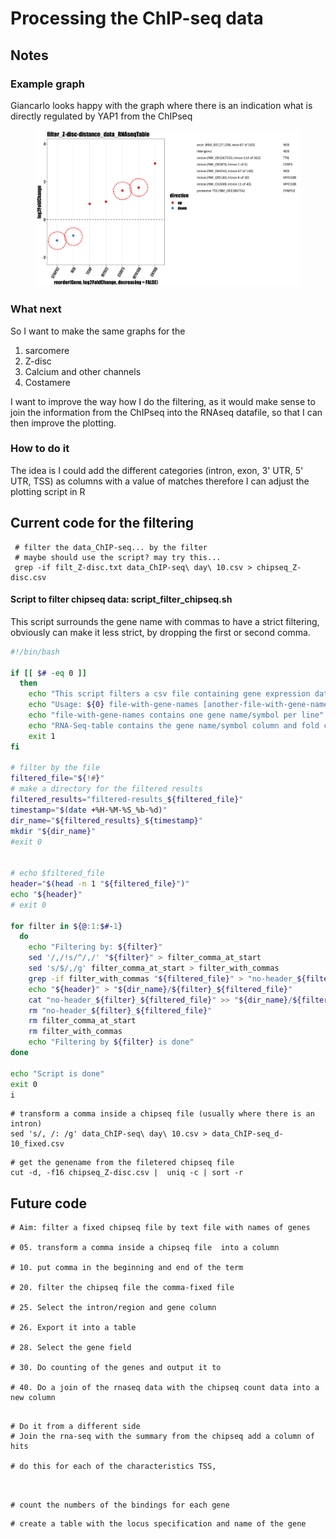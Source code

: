 # Processing the ChIP-seq data



## Notes

### Example graph

Giancarlo looks happy with the graph where there is an indication what is directly regulated by YAP1 from the ChIPseq



<figure><img src="../../.gitbook/assets/RNA-seq_ChIP-seq_integrated-graph.png" alt=""><figcaption></figcaption></figure>



### What next

So I want to make the same graphs for the&#x20;

1. sarcomere
2. Z-disc
3. Calcium and other channels
4. Costamere

I want to improve the way how I do the filtering, as it would make sense to join the information from the ChIPseq into the RNAseq datafile, so that I can then improve the plotting.

### How to do it

The idea is I could add the different categories (intron, exon, 3' UTR, 5' UTR, TSS) as columns with a value of matches therefore I can adjust the plotting script in R

## Current code for the filtering



```
 # filter the data_ChIP-seq... by the filter
 # maybe should use the script? may try this...
 grep -if filt_Z-disc.txt data_ChIP-seq\ day\ 10.csv > chipseq_Z-disc.csv
```



#### Script to filter chipseq data: script\_filter\_chipseq.sh

This script surrounds the gene name with commas to have a strict filtering, obviously can make it less strict, by dropping the first or second comma.



```bash
#!/bin/bash

if [[ $# -eq 0 ]]
  then
    echo "This script filters a csv file containing gene expression data (eg. rna-seq data) by one or more files containing sets of genes coming from gene ontology)"
    echo "Usage: ${0} file-with-gene-names [another-file-with-gene-names]... RNASeq-table"
    echo "file-with-gene-names contains one gene name/symbol per line"
    echo "RNA-Seq-table contains the gene name/symbol column and fold change column"
    exit 1
fi

# filter by the file
filtered_file="${!#}"
# make a directory for the filtered results
filtered_results="filtered-results_${filtered_file}"
timestamp="$(date +%H-%M-%S_%b-%d)"
dir_name="${filtered_results}_${timestamp}"
mkdir "${dir_name}"
#exit 0


# echo $filtered_file
header="$(head -n 1 "${filtered_file}")"
echo "${header}"
# exit 0

for filter in ${@:1:$#-1}
  do
    echo "Filtering by: ${filter}"
    sed '/,/!s/^/,/' "${filter}" > filter_comma_at_start
    sed 's/$/,/g' filter_comma_at_start > filter_with_commas
    grep -if filter_with_commas "${filtered_file}" > "no-header_${filter}_${filtered_file}"
    echo "${header}" > "${dir_name}/${filter}_${filtered_file}"
    cat "no-header_${filter}_${filtered_file}" >> "${dir_name}/${filter}_${filtered_file}"
    rm "no-header_${filter}_${filtered_file}"
    rm filter_comma_at_start
    rm filter_with_commas
    echo "Filtering by ${filter} is done"
done

echo "Script is done"
exit 0
i
```

```
# transform a comma inside a chipseq file (usually where there is an intron)
sed 's/, /: /g' data_ChIP-seq\ day\ 10.csv > data_ChIP-seq_d-10_fixed.csv 
```



```
# get the genename from the filetered chipseq file
cut -d, -f16 chipseq_Z-disc.csv |  uniq -c | sort -r
```

## Future code

```
# Aim: filter a fixed chipseq file by text file with names of genes

# 05. transform a comma inside a chipseq file  into a column

# 10. put comma in the beginning and end of the term

# 20. filter the chipseq file the comma-fixed file

# 25. Select the intron/region and gene column

# 26. Export it into a table

# 28. Select the gene field

# 30. Do counting of the genes and output it to 

# 40. Do a join of the rnaseq data with the chipseq count data into a new column


```



```
# Do it from a different side
# Join the rna-seq with the summary from the chipseq add a column of hits

# do this for each of the characteristics TSS, 



```

```
# count the numbers of the bindings for each gene
```



```
# create a table with the locus specification and name of the gene
```

